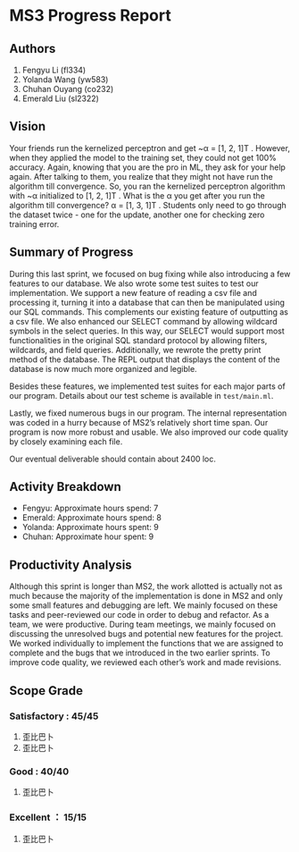 # MS3 Progress Report

## Authors

1. Fengyu Li (fl334)
2. Yolanda Wang (yw583)
3. Chuhan Ouyang (co232)
4. Emerald Liu (sl2322)

## Vision

Your friends run the kernelized perceptron and get ~α = [1, 2, 1]T . However, when they applied the model to the training set, they could not get 100% accuracy. Again, knowing that you are the pro in ML, they ask for your help again. After talking to them, you realize that they might not have run the algorithm till convergence. So, you ran the kernelized perceptron algorithm with ~α initialized to [1, 2, 1]T . What is the α you get after you run the algorithm till convergence? α = [1, 3, 1]T . Students only need to go through the dataset twice - one for the update, another one for checking zero training error.

## Summary of Progress

During this last sprint, we focused on bug fixing while also introducing a few features to our database. We also wrote some test suites to test our implementation. We support a new feature of reading a csv file and processing it, turning it into a database that can then be manipulated using our SQL commands. This complements our existing feature of outputting as a csv file. We also enhanced our SELECT command by allowing wildcard symbols in the select queries. In this way, our SELECT would support most functionalities in the original SQL standard protocol by allowing filters, wildcards, and field queries. Additionally, we rewrote the pretty print method of the database. The REPL output that displays the content of the database is now much more organized and legible. 

Besides these features, we implemented test suites for each major parts of our program. Details about our test scheme is available in `test/main.ml`.

Lastly, we fixed numerous bugs in our program. The internal representation was coded in a hurry because of MS2’s relatively short time span. Our program is now more robust and usable. We also improved our code quality by closely examining each file.

Our eventual deliverable should contain about 2400 loc.

## Activity Breakdown

- Fengyu: Approximate hours spend: 7
- Emerald: Approximate hours spend: 8
- Yolanda: Approximate hours spent: 9
- Chuhan: Approximate hour spent: 9

## Productivity Analysis

Although this sprint is longer than MS2, the work allotted is actually not as much because the majority of the implementation is done in MS2 and only some small features and debugging are left. We mainly focused on these tasks and peer-reviewed our code in order to debug and refactor.
As a team, we were productive. During team meetings, we mainly focused on discussing the unresolved bugs and potential new features for the project. We worked individually to implement the functions that we are assigned to complete and the bugs that we introduced in the two earlier sprints. To improve code quality, we reviewed each other’s work and made revisions.

## Scope Grade

### Satisfactory : 45/45

1. 歪比巴卜
2. 歪比巴卜

### Good : 40/40

1. 歪比巴卜

### Excellent ： 15/15

1. 歪比巴卜
